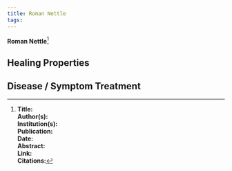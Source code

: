 ```yaml
---
title: Roman Nettle
tags:
---
```

**Roman Nettle**[^1]

## Healing Properties

## Disease / Symptom Treatment

[^1]: **Title:** <br>**Author(s):**  <br>**Institution(s):** <br>**Publication:** <i> </i><br>**Date:** <br>**Abstract:** <i> </i><br>**Link:** []()<br>**Citations:**   